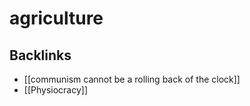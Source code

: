 # agriculture



<a id="orgbd0edb1"></a>

## Backlinks

-   [[communism cannot be a rolling back of the clock]]
-   [[Physiocracy]]
